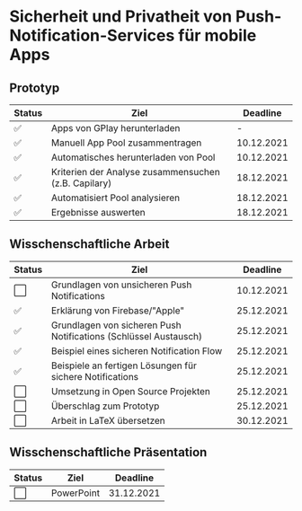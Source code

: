 # Sicherheit und Privatheit von Push-Notification-Services für mobile Apps

## Prototyp

| Status | Ziel                                                 | Deadline   |
| ------ | ---------------------------------------------------- | ---------- |
| ✅     | Apps von GPlay herunterladen                         | -          |
| ✅     | Manuell App Pool zusammentragen                      | 10.12.2021 |
| ✅     | Automatisches herunterladen von Pool                 | 10.12.2021 |
| ✅     | Kriterien der Analyse zusammensuchen (z.B. Capilary) | 18.12.2021 |
| ✅     | Automatisiert Pool analysieren                       | 18.12.2021 |
| ✅     | Ergebnisse auswerten                                 | 18.12.2021 |

## Wisschenschaftliche Arbeit

| Status | Ziel                                                             | Deadline   |
| ------ | ---------------------------------------------------------------- | ---------- |
| ⬜     | Grundlagen von unsicheren Push Notifications                     | 10.12.2021 |
| ✅     | Erklärung von Firebase/"Apple"                                   | 25.12.2021 |
| ✅     | Grundlagen von sicheren Push Notifications (Schlüssel Austausch) | 25.12.2021 |
| ✅     | Beispiel eines sicheren Notification Flow                        | 25.12.2021 |
| ✅     | Beispiele an fertigen Lösungen für sichere Notifications         | 25.12.2021 |
| ⬜     | Umsetzung in Open Source Projekten                               | 25.12.2021 |
| ⬜     | Überschlag zum Prototyp                                          | 25.12.2021 |
| ⬜     | Arbeit in LaTeX übersetzen                                       | 30.12.2021 |

## Wisschenschaftliche Präsentation

| Status | Ziel       | Deadline   |
| ------ | ---------- | ---------- |
| ⬜     | PowerPoint | 31.12.2021 |
